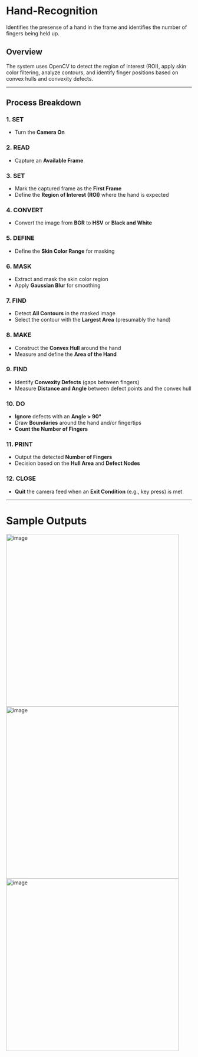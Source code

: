 # Hand-Recognition

Identifies the presense of a hand in the frame and identifies the number of fingers being held up.

## Overview

The system uses OpenCV to detect the region of interest (ROI), apply skin color filtering, analyze contours, and identify finger positions based on convex hulls and convexity defects.

---

## Process Breakdown

### 1. **SET**
- Turn the **Camera On**

### 2. **READ**
- Capture an **Available Frame**

### 3. **SET**
- Mark the captured frame as the **First Frame**
- Define the **Region of Interest (ROI)** where the hand is expected

### 4. **CONVERT**
- Convert the image from **BGR** to **HSV** or **Black and White**

### 5. **DEFINE**
- Define the **Skin Color Range** for masking

### 6. **MASK**
- Extract and mask the skin color region
- Apply **Gaussian Blur** for smoothing

### 7. **FIND**
- Detect **All Contours** in the masked image
- Select the contour with the **Largest Area** (presumably the hand)

### 8. **MAKE**
- Construct the **Convex Hull** around the hand
- Measure and define the **Area of the Hand**

### 9. **FIND**
- Identify **Convexity Defects** (gaps between fingers)
- Measure **Distance and Angle** between defect points and the convex hull

### 10. **DO**
- **Ignore** defects with an **Angle > 90°**
- Draw **Boundaries** around the hand and/or fingertips
- **Count the Number of Fingers**

### 11. **PRINT**
- Output the detected **Number of Fingers**
- Decision based on the **Hull Area** and **Defect Nodes**

### 12. **CLOSE**
- **Quit** the camera feed when an **Exit Condition** (e.g., key press) is met

---

# Sample Outputs

<img width="468" alt="image" src="https://github.com/user-attachments/assets/6fc43649-2bbd-4abe-b271-18b9ae5b48e9" />

<img width="468" alt="image" src="https://github.com/user-attachments/assets/79c25fe5-aed0-4ed8-a37e-1a5218f7ae0c" />

<img width="468" alt="image" src="https://github.com/user-attachments/assets/35444f8c-9e05-4031-8044-ac39a67f32ce" />




